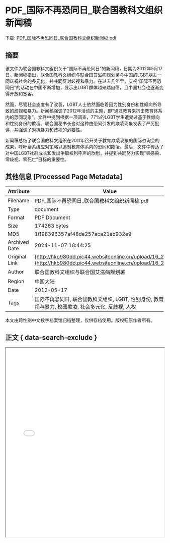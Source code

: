 # PDF_国际不再恐同日_联合国教科文组织新闻稿

<!-- tcd_download_link -->
下载: [PDF_国际不再恐同日_联合国教科文组织新闻稿.pdf](PDF_国际不再恐同日_联合国教科文组织新闻稿.pdf)
<!-- tcd_download_link_end -->

## 摘要

<!-- tcd_abstract -->
该文件为联合国教科文组织关于“国际不再恐同日”的新闻稿，日期为2012年5月17日。新闻稿指出，联合国教科文组织与联合国艾滋病规划署与中国的LGBT朋友一同庆祝社会的多元化，并共同反对歧视和暴力。在过去几年里，庆祝“国际不再恐同日”的活动在中国不断增加，显示出LGBT群体越来越自信，且中国社会也逐渐变得开放和宽容。

然而，尽管社会态度有了改善，LGBT人士依然面临着因为性别身份和性倾向所导致的歧视和暴力。新闻稿强调了2012年活动的主题，即“通过教育来抗击教育体系内的恐同现象”。文件中提到根据一项调查，77%的LGBT学生遭受过基于性倾向和性别身份的欺凌。联合国秘书长也对这种由恐同引发的欺凌现象发表了严厉批评，并强调了对抗暴力和歧视的必要性。

新闻稿总结了联合国教科文组织在2011年召开关于教育欺凌现象的国际咨询会的成果，呼吁全系统应对策略以遏制教育体系内的恐同和欺凌。最后，文件中传达了对中国LGBT社群成长和发出争取权利呼声的欣慰，并提到共同努力实现“零感染、零歧视、零死亡”目标的重要性。

<!-- tcd_abstract_end -->

## 其他信息 [Processed Page Metadata]

| Attribute       | Value                                  |
|-----------------|----------------------------------------|
| Filename        | PDF_国际不再恐同日_联合国教科文组织新闻稿.pdf                             |
| Type            | document                                 |
| Format          | PDF Document                               |
| Size            | 174263 bytes                           |
| MD5             | 1ff98396357af48de257aca21ab932e9                                  |
| Archived Date   | 2024-11-07 18:44:25                             |
| Original Link   | [http://hkb980dd.pic44.websiteonline.cn/upload/16_26n9.pdf](http://hkb980dd.pic44.websiteonline.cn/upload/16_26n9.pdf)                         |
| Author          | 联合国教科文组织与联合国艾滋病规划署                               |
| Region          | 中国大陆                               |
| Date            | 2012-05-17                                 |
| Tags            | 国际不再恐同日, 联合国教科文组织, LGBT, 性别身份, 教育体系, 歧视与暴力, 校园欺凌, 社会多元化, 反歧视, 人权                                 |

本文由跨性别中文数字档案馆归档整理，仅供存档使用。版权归原作者所有。


## 正文 { data-search-exclude }

<!-- tcd_main_text -->
<iframe src="../PDF_国际不再恐同日_联合国教科文组织新闻稿.pdf" width="100%" height="600px">
    <p>无法显示PDF，请下载查看。</p>
</iframe>
<!-- tcd_main_text_end -->

